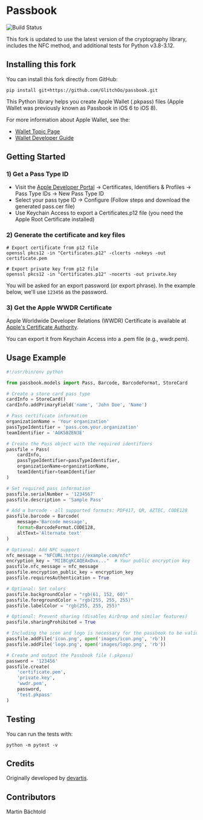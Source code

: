 # Passbook

![Build Status](https://github.com/GlitchOo/passbook/actions/workflows/ci.yml/badge.svg)

This fork is updated to use the latest version of the cryptography library, includes the NFC method, and additional tests for Python v3.8-3.12.

## Installing this fork

You can install this fork directly from GitHub:
```
pip install git+https://github.com/GlitchOo/passbook.git
```

This Python library helps you create Apple Wallet (.pkpass) files (Apple Wallet was previously known as Passbook in iOS 6 to iOS 8).

For more information about Apple Wallet, see the:
- [Wallet Topic Page](https://developer.apple.com/wallet/)
- [Wallet Developer Guide](https://developer.apple.com/library/ios/documentation/UserExperience/Conceptual/PassKit_PG/index.html#//apple_ref/doc/uid/TP40012195)


## Getting Started

### 1) Get a Pass Type ID

* Visit the [Apple Developer Portal](https://developer.apple.com/) → Certificates, Identifiers & Profiles → Pass Type IDs → New Pass Type ID
* Select your pass type ID → Configure (Follow steps and download the generated pass.cer file)
* Use Keychain Access to export a Certificates.p12 file (you need the Apple Root Certificate installed)

### 2) Generate the certificate and key files

```shell
# Export certificate from p12 file
openssl pkcs12 -in "Certificates.p12" -clcerts -nokeys -out certificate.pem   

# Export private key from p12 file
openssl pkcs12 -in "Certificates.p12" -nocerts -out private.key
```

You will be asked for an export password (or export phrase). In the example below, we'll use `123456` as the password.

### 3) Get the Apple WWDR Certificate

Apple Worldwide Developer Relations (WWDR) Certificate is available at [Apple's Certificate Authority](https://www.apple.com/certificateauthority/).

You can export it from Keychain Access into a .pem file (e.g., wwdr.pem).

## Usage Example

```python
#!/usr/bin/env python

from passbook.models import Pass, Barcode, BarcodeFormat, StoreCard

# Create a store card pass type
cardInfo = StoreCard()
cardInfo.addPrimaryField('name', 'John Doe', 'Name')

# Pass certificate information
organizationName = 'Your organization' 
passTypeIdentifier = 'pass.com.your.organization' 
teamIdentifier = 'AGK5BZEN3E'

# Create the Pass object with the required identifiers
passfile = Pass(
    cardInfo, 
    passTypeIdentifier=passTypeIdentifier, 
    organizationName=organizationName, 
    teamIdentifier=teamIdentifier
)

# Set required pass information
passfile.serialNumber = '1234567'
passfile.description = 'Sample Pass'

# Add a barcode - all supported formats: PDF417, QR, AZTEC, CODE128
passfile.barcode = Barcode(
    message='Barcode message',
    format=BarcodeFormat.CODE128,
    altText='Alternate text'
)

# Optional: Add NFC support
nfc_message = "NFCURL:https://example.com/nfc"
encryption_key = "MIIBCgKCAQEAxDvx..."  # Your public encryption key
passfile.nfc_message = nfc_message
passfile.encryption_public_key = encryption_key
passfile.requiresAuthentication = True

# Optional: Set colors
passfile.backgroundColor = "rgb(61, 152, 60)"
passfile.foregroundColor = "rgb(255, 255, 255)"
passfile.labelColor = "rgb(255, 255, 255)"

# Optional: Prevent sharing (disables AirDrop and similar features)
passfile.sharingProhibited = True

# Including the icon and logo is necessary for the passbook to be valid
passfile.addFile('icon.png', open('images/icon.png', 'rb'))
passfile.addFile('logo.png', open('images/logo.png', 'rb'))

# Create and output the Passbook file (.pkpass)
password = '123456'
passfile.create(
    'certificate.pem',
    'private.key',
    'wwdr.pem',
    password,
    'test.pkpass'
)
```

## Testing

You can run the tests with:
```
python -m pytest -v
```

## Credits

Originally developed by [devartis](http://www.devartis.com).

## Contributors

Martin Bächtold
